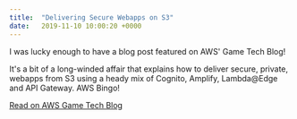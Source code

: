 ```yaml
---
title:  "Delivering Secure Webapps on S3"
date:   2019-11-10 10:00:20 +0000
---
```


I was lucky enough to have a blog post featured on AWS' Game Tech Blog!

It's a bit of a long-winded affair that explains how to deliver secure, private, webapps from S3 using a heady mix of Cognito, Amplify, Lambda@Edge and API Gateway. AWS Bingo!

[Read on AWS Game Tech Blog](https://aws.amazon.com/blogs/gametech/guest-post-how-space-ape-games-delivers-secure-webapps-using-aws/)
